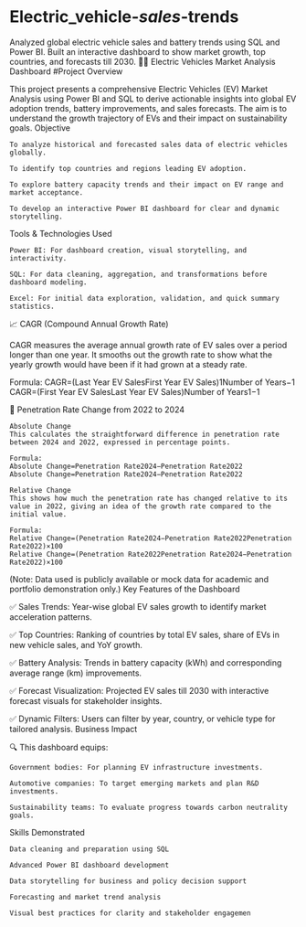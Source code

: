 # Electric_vehicle-_sales_-trends
Analyzed global electric vehicle sales and battery trends using SQL and Power BI. Built an interactive dashboard to show market growth, top countries, and forecasts till 2030.
🚗🔋 Electric Vehicles Market Analysis Dashboard
#Project Overview

This project presents a comprehensive Electric Vehicles (EV) Market Analysis using Power BI and SQL to derive actionable insights into global EV adoption trends, battery improvements, and sales forecasts. The aim is to understand the growth trajectory of EVs and their impact on sustainability goals.
Objective

    To analyze historical and forecasted sales data of electric vehicles globally.

    To identify top countries and regions leading EV adoption.

    To explore battery capacity trends and their impact on EV range and market acceptance.

    To develop an interactive Power BI dashboard for clear and dynamic storytelling.

Tools & Technologies Used

    Power BI: For dashboard creation, visual storytelling, and interactivity.

    SQL: For data cleaning, aggregation, and transformations before dashboard modeling.

    Excel: For initial data exploration, validation, and quick summary statistics.

📈 CAGR (Compound Annual Growth Rate)

CAGR measures the average annual growth rate of EV sales over a period longer than one year. It smooths out the growth rate to show what the yearly growth would have been if it had grown at a steady rate.

Formula:
CAGR=(Last Year EV SalesFirst Year EV Sales)1Number of Years−1
CAGR=(First Year EV SalesLast Year EV Sales​)Number of Years1​−1

🔄 Penetration Rate Change from 2022 to 2024

    Absolute Change
    This calculates the straightforward difference in penetration rate between 2024 and 2022, expressed in percentage points.

    Formula:
    Absolute Change=Penetration Rate2024−Penetration Rate2022
    Absolute Change=Penetration Rate2024​−Penetration Rate2022​

    Relative Change
    This shows how much the penetration rate has changed relative to its value in 2022, giving an idea of the growth rate compared to the initial value.

    Formula:
    Relative Change=(Penetration Rate2024−Penetration Rate2022Penetration Rate2022)×100
    Relative Change=(Penetration Rate2022​Penetration Rate2024​−Penetration Rate2022​​)×100

(Note: Data used is publicly available or mock data for academic and portfolio demonstration only.)
Key Features of the Dashboard

✅ Sales Trends:
Year-wise global EV sales growth to identify market acceleration patterns.

✅ Top Countries:
Ranking of countries by total EV sales, share of EVs in new vehicle sales, and YoY growth.

✅ Battery Analysis:
Trends in battery capacity (kWh) and corresponding average range (km) improvements.

✅ Forecast Visualization:
Projected EV sales till 2030 with interactive forecast visuals for stakeholder insights.

✅ Dynamic Filters:
Users can filter by year, country, or vehicle type for tailored analysis.
Business Impact

🔍 This dashboard equips:

    Government bodies: For planning EV infrastructure investments.

    Automotive companies: To target emerging markets and plan R&D investments.

    Sustainability teams: To evaluate progress towards carbon neutrality goals.

Skills Demonstrated

    Data cleaning and preparation using SQL

    Advanced Power BI dashboard development

    Data storytelling for business and policy decision support

    Forecasting and market trend analysis

    Visual best practices for clarity and stakeholder engagemen
